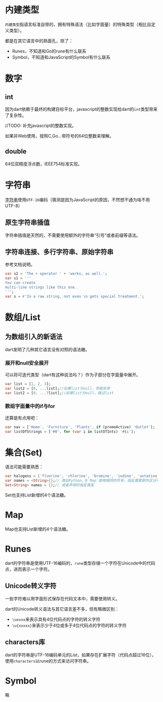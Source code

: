 # 内建类型
`内建类型`指语言标准自带的，拥有特殊语法（比如字面量）的特殊类型（相比自定义类型）。

都是在其它语言中的熟面孔，除了：

- Runes，不知道和Go的rune有什么联系
- Symbol，不知道和JavaScript的Symbol有什么联系

# 数字
## int
因为dart依赖于最终的构建目标平台，javascript的整数实现给dart的`int`类型带来了复杂性。

//TODO: 补充javascript的整数实现。

如果非Web使用，按照C,Go...带符号的64位整数来理解。

## double
64位双精度浮点数，IEEE754标准实现。

# 字符串
[字符串](https://dart.dev/guides/language/language-tour#strings)使用`UTF-16`编码（猜测是因为JavaScript的原因，不然想不通为啥不用UTF-8）

## 原生字符串插值
字符串插值是天然的，不需要使用额外的字符串“引号”或者前缀等语法。

## 字符串连接、多行字符串、原始字符串
参考文档说明。

```dart
var s2 = 'The + operator ' + 'works, as well.';
var s1 = '''
You can create
multi-line strings like this one.
''';
var s = r'In a raw string, not even \n gets special treatment.';
```

# 数组/List

## 为数组引入的新语法
dart发明了几种其它语言没有对照的语法糖。

### 展开和null安全展开
可以将可迭代类型（dart有这种说法吗？）作为子部分在字面量中展开。
```dart
var list = [1, 2, 3];
var list2 = [0, ...list];//如果list为null，导致异常
var list2 = [0, ...?list];//如果list为null，跳过list
```

### 数组字面量中的if与for
还算是有点用吧：
```dart
var nav = ['Home', 'Furniture', 'Plants', if (promoActive) 'Outlet'];
var listOfStrings = ['#0', for (var i in listOfInts) '#$i'];
```

# 集合(Set)
语法可能需要熟悉：
```dart
var halogens = {'fluorine', 'chlorine', 'bromine', 'iodine', 'astatine'};
var names = <String>{};// 类似Python,与`Map`使用相同的符号，因此需要额外区分元素
Set<String> names = {};// 或者声明时指定类型
```

Set也支持List新增的4个语法糖。

# Map
Map也支持List新增的4个语法糖。

# Runes
dart的字符串是使用UTF-16编码的，`rune`类型存储一个字符在Unicode中的代码点，进而表示一个字符。

## Unicode转义字符
一些字符难以用字面形式保存在代码文本中，需要使用转义。

dart的Unicode转义语法与其它语言差不多，但有略微区别：

- `\uxxxx`来表示具有4位代码点的字符的转义字符
- `\u{xxxxx}`来表示少于4位或多于4位代码点的字符的转义字符

## characters库
dart的字符串是UTF-16编码单元的List，如果存在扩展字符（代码点超过16位），使用`characters`以rune的方式来访问字符串。

# Symbol
略
